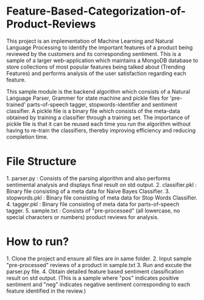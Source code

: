 # Feature-Based-Categorization-of-Product-Reviews
This project is an implementation of Machine Learning and Natural Language Processing to identify the important features of a product being reviewed by the customers and its corresponding sentiment. This is a sample of a larger web-application which maintains a MongoDB database to store collections of most popular features being talked about (Trending Features) and performs analysis of the user satisfaction regarding each feature.

This sample module is the backend algorithm which consists of a Natural Language Parser, Grammer for state machine and pickle files for 'pre-trained' parts-of-speech tagger, stopwords-identifier and sentiment classifier. A pickle file is a binary file which consists of the meta-data obtained by training a classifier through a training set. The importance of pickle file is that it can be reused each time you run the algorithm without having to re-train the classifiers, thereby improving efficiency and reducing completion time.

<h1> File Structure </h1>
1. parser.py : Consists of the parsing algorithm and also performs sentimental analysis and displays final result on std output.
2. classifier.pkl : Binary file consisting of a meta data for Naive Bayes Classifier.
3. stopwords.pkl : Binary file consisting of meta data for Stop Words Classifier.
4. tagger.pkl : Binary file consisting of meta data for parts-of-speech tagger.
5. sample.txt : Consists of "pre-processed" (all lowercase, no special characters or numbers) product reviews for analysis.

<h1> How to run? </h1>
1. Clone the project and ensure all files are in same folder.
2. Input sample "pre-processed" reviews of a product in sample.txt
3. Run and excute the parser.py file.
4. Obtain detailed feature based sentiment classification result on std output. (This is a sample where "pos" indicates positive sentiment and "neg" indicates negative sentiment corresponding to each feature identified in the review.)

